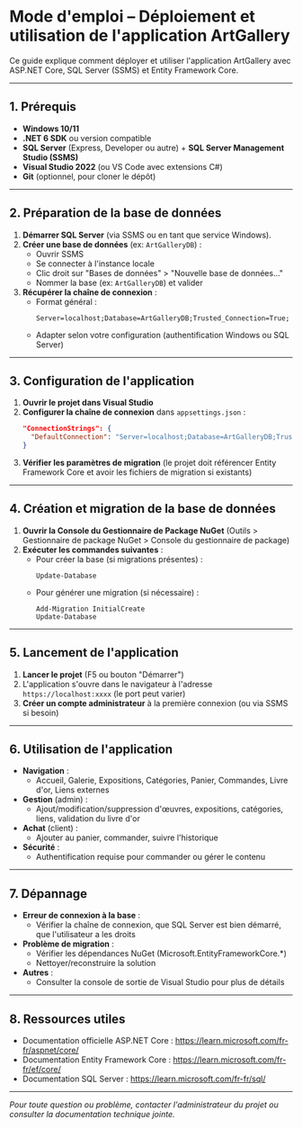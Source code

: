 # Mode d'emploi – Déploiement et utilisation de l'application ArtGallery

Ce guide explique comment déployer et utiliser l'application ArtGallery avec ASP.NET Core, SQL Server (SSMS) et Entity Framework Core.

---

## 1. Prérequis

- **Windows 10/11**
- **.NET 6 SDK** ou version compatible
- **SQL Server** (Express, Developer ou autre) + **SQL Server Management Studio (SSMS)**
- **Visual Studio 2022** (ou VS Code avec extensions C#)
- **Git** (optionnel, pour cloner le dépôt)

---

## 2. Préparation de la base de données

1. **Démarrer SQL Server** (via SSMS ou en tant que service Windows).
2. **Créer une base de données** (ex: `ArtGalleryDB`) :
   - Ouvrir SSMS
   - Se connecter à l'instance locale
   - Clic droit sur "Bases de données" > "Nouvelle base de données..."
   - Nommer la base (ex: `ArtGalleryDB`) et valider
3. **Récupérer la chaîne de connexion** :
   - Format général :
     ```
     Server=localhost;Database=ArtGalleryDB;Trusted_Connection=True;
     ```
   - Adapter selon votre configuration (authentification Windows ou SQL Server)

---

## 3. Configuration de l'application

1. **Ouvrir le projet dans Visual Studio**
2. **Configurer la chaîne de connexion** dans `appsettings.json` :
   ```json
   "ConnectionStrings": {
     "DefaultConnection": "Server=localhost;Database=ArtGalleryDB;Trusted_Connection=True;"
   }
   ```
3. **Vérifier les paramètres de migration** (le projet doit référencer Entity Framework Core et avoir les fichiers de migration si existants)

---

## 4. Création et migration de la base de données

1. **Ouvrir la Console du Gestionnaire de Package NuGet** (Outils > Gestionnaire de package NuGet > Console du gestionnaire de package)
2. **Exécuter les commandes suivantes** :
   - Pour créer la base (si migrations présentes) :
     ```
     Update-Database
     ```
   - Pour générer une migration (si nécessaire) :
     ```
     Add-Migration InitialCreate
     Update-Database
     ```

---

## 5. Lancement de l'application

1. **Lancer le projet** (F5 ou bouton "Démarrer")
2. L'application s'ouvre dans le navigateur à l'adresse `https://localhost:xxxx` (le port peut varier)
3. **Créer un compte administrateur** à la première connexion (ou via SSMS si besoin)

---

## 6. Utilisation de l'application

- **Navigation** :
  - Accueil, Galerie, Expositions, Catégories, Panier, Commandes, Livre d'or, Liens externes
- **Gestion** (admin) :
  - Ajout/modification/suppression d'œuvres, expositions, catégories, liens, validation du livre d'or
- **Achat** (client) :
  - Ajouter au panier, commander, suivre l'historique
- **Sécurité** :
  - Authentification requise pour commander ou gérer le contenu

---

## 7. Dépannage

- **Erreur de connexion à la base** :
  - Vérifier la chaîne de connexion, que SQL Server est bien démarré, que l'utilisateur a les droits
- **Problème de migration** :
  - Vérifier les dépendances NuGet (Microsoft.EntityFrameworkCore.*)
  - Nettoyer/reconstruire la solution
- **Autres** :
  - Consulter la console de sortie de Visual Studio pour plus de détails

---

## 8. Ressources utiles

- Documentation officielle ASP.NET Core : https://learn.microsoft.com/fr-fr/aspnet/core/
- Documentation Entity Framework Core : https://learn.microsoft.com/fr-fr/ef/core/
- Documentation SQL Server : https://learn.microsoft.com/fr-fr/sql/

---

*Pour toute question ou problème, contacter l'administrateur du projet ou consulter la documentation technique jointe.*
